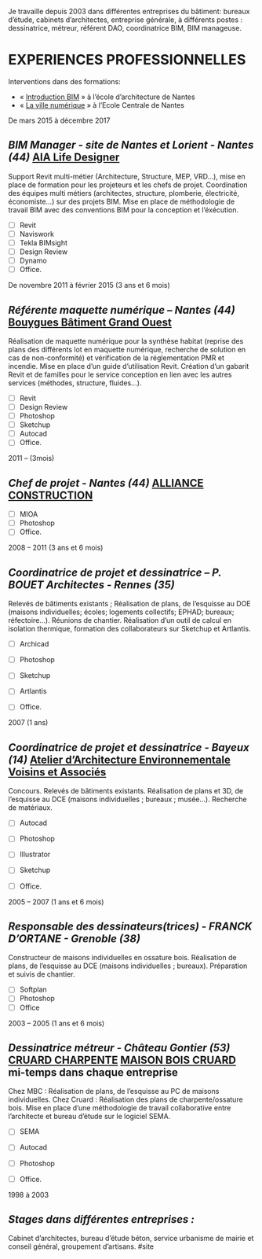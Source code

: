 Je travaille depuis 2003 dans différentes entreprises du bâtiment: bureaux d’étude, cabinets d’architectes, entreprise générale, à différents postes : dessinatrice, métreur, référent DAO, coordinatrice BIM, BIM manageuse.

# EXPERIENCES PROFESSIONNELLES
Interventions dans des formations:
* « [Introduction BIM](http://poleatlantique.com/index.php/project/introduction-bim/) » à l’école d’architecture de Nantes
* « [La ville numérique](https://www.ec-nantes.fr/ingenieur-generaliste/les-options-de-2e-et-3e-annees/option-ville-numerique-189042.kjsp) » à l’Ecole Centrale de Nantes

De mars 2015 à décembre 2017
## *BIM Manager - site de Nantes et Lorient - Nantes (44)* [AIA Life Designer](http://www.a-i-a.fr/) 
Support Revit multi-métier (Architecture, Structure, MEP, VRD…), mise en place de formation pour les projeteurs et les chefs de projet.
Coordination des équipes multi métiers (architectes, structure, plomberie, électricité, économiste…) sur des projets BIM.
Mise en place de méthodologie de travail BIM avec des conventions BIM pour la conception et l’éxécution.

- [ ] Revit
- [ ] Naviswork
- [ ] Tekla BIMsight
- [ ] Design Review
- [ ] Dynamo
- [ ] Office.

De novembre 2011 à février 2015 (3 ans et 6 mois)
## *Référente maquette numérique – Nantes (44)* [Bouygues Bâtiment Grand Ouest](http://www.bouygues-batiment-grand-ouest.fr/) 
Réalisation de maquette numérique pour la synthèse habitat (reprise des plans des différents lot en maquette numérique, recherche de solution en cas de non-conformité) et vérification de la réglementation PMR et incendie.
Mise en place d’un guide d’utilisation Revit. Création d’un gabarit Revit et de familles pour le service conception en lien avec les autres services (méthodes, structure, fluides…).

- [ ] Revit
- [ ] Design Review
- [ ] Photoshop
- [ ] Sketchup
- [ ] Autocad
- [ ] Office.

2011 – (3mois)
## *Chef de projet - Nantes (44)* [ALLIANCE CONSTRUCTION](http://www.allianceconstruction.fr/) 

- [ ] MIOA
- [ ] Photoshop
- [ ] Office.

2008 – 2011 (3 ans et 6 mois)
## *Coordinatrice de projet et dessinatrice – P. BOUET Architectes - Rennes (35)*
Relevés de bâtiments existants ; Réalisation de plans, de l’esquisse au DOE (maisons individuelles; écoles; logements collectifs; EPHAD; bureaux; réfectoire…).
Réunions de chantier. Réalisation d’un outil de calcul en isolation thermique, formation des collaborateurs sur Sketchup et Artlantis.

- [ ] Archicad
- [ ] Photoshop
- [ ] Sketchup
- [ ] Artlantis
- [ ] Office.


2007 (1 ans)
## *Coordinatrice de projet et dessinatrice - Bayeux (14)* [Atelier dʼArchitecture Environnementale Voisins et Associés](http://www.ateliervoisin.fr/architecture-environnement/) 
Concours. Relevés de bâtiments existants. Réalisation de plans et 3D, de l’esquisse au DCE (maisons individuelles ; bureaux ; musée…). Recherche de matériaux.

- [ ] Autocad
- [ ] Photoshop
- [ ] Illustrator
- [ ] Sketchup
- [ ] Office.


2005 – 2007 (1 ans et 6 mois)
## *Responsable des dessinateurs(trices) - FRANCK DʼORTANE - Grenoble (38)*
Constructeur de maisons individuelles en ossature bois.
Réalisation de plans, de l’esquisse au DCE (maisons individuelles ; bureaux). Préparation et suivis de chantier.

- [ ] Softplan
- [ ] Photoshop
- [ ] Office

2003 – 2005 (1 ans et 6 mois)
## *Dessinatrice métreur - Château Gontier (53)* [CRUARD CHARPENTE](http://www.cruard-charpente.com/)  [MAISON BOIS CRUARD](https://www.mbc-maisonbois.com/) mi-temps dans chaque entreprise
Chez MBC : Réalisation de plans, de l’esquisse au PC de maisons individuelles.
Chez Cruard : Réalisation des plans de charpente/ossature bois.
Mise en place d’une méthodologie de travail collaborative entre l’architecte et bureau d’étude sur le logiciel SEMA.

- [ ] SEMA
- [ ] Autocad
- [ ] Photoshop
- [ ] Office.


1998 à 2003
## *Stages dans différentes entreprises :*
Cabinet d’architectes, bureau d’étude béton, service urbanisme de mairie et conseil général, groupement d’artisans.
#site
